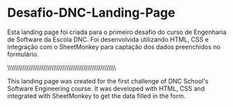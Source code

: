 # Desafio-DNC-Landing-Page

Esta landing page foi criada para o primeiro desafio do curso de Engenharia de Software da Escola DNC. 
Foi desenvolvida utilizando HTML, CSS e integração com o SheetMonkey para captação dos dados preenchidos no formulário.

\\\\\\\\\\\\\\\\\\\\\\\\\\\\\\\\\\\\\\\\\\\\\\\\\\\\\\\\\\\\\\\\\\\\\\\\\\\\\\\\\\\\\\\\\\\\\\\\\\\\\\\\\\\\\\\\\\

This landing page was created for the first challenge of DNC School's Software Engineering course.
It was developed with HTML, CSS and integrated with SheetMonkey to get the data filled in the form.

